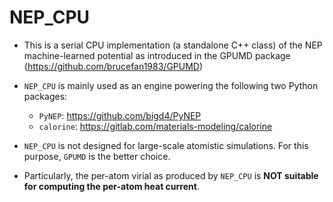 # NEP_CPU

* This is a serial CPU implementation (a standalone C++ class) of the NEP machine-learned potential as introduced in the GPUMD package (https://github.com/brucefan1983/GPUMD)

* `NEP_CPU` is mainly used as an engine powering the following two Python packages:
  * `PyNEP`: https://github.com/bigd4/PyNEP
  * `calorine`: https://gitlab.com/materials-modeling/calorine
  
* `NEP_CPU` is not designed for large-scale atomistic simulations. For this purpose, `GPUMD` is the better choice.

* Particularly, the per-atom virial as produced by `NEP_CPU` is **NOT suitable for computing the per-atom heat current**.
